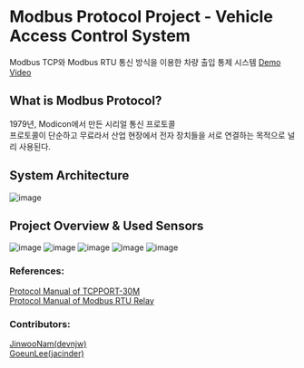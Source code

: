 # Modbus Protocol Project - Vehicle Access Control System
Modbus TCP와 Modbus RTU 통신 방식을 이용한 차량 출입 통제 시스템 [Demo Video](https://youtu.be/6me1nBNLveA)

## What is Modbus Protocol?
1979년, Modicon에서 만든 시리얼 통신 프로토콜<br>
프로토콜이 단순하고 무료라서 산업 현장에서 전자 장치들을 서로 연결하는 목적으로 널리 사용된다.<br>

## System Architecture
![image](https://user-images.githubusercontent.com/48133047/122399748-0cc27480-cfb6-11eb-9f0e-25853a1a6da4.png)

## Project Overview & Used Sensors

![image](https://user-images.githubusercontent.com/48133047/122399989-40050380-cfb6-11eb-8d72-79fb718a6cf8.png)
![image](https://user-images.githubusercontent.com/48133047/122399855-21067180-cfb6-11eb-95d5-7b63bd5646f5.png)
![image](https://user-images.githubusercontent.com/48133047/122399884-29f74300-cfb6-11eb-8b19-b68df3603b47.png)
![image](https://user-images.githubusercontent.com/48133047/122400049-501ce300-cfb6-11eb-9e35-e891d9dfd152.png)
![image](https://user-images.githubusercontent.com/48133047/122400079-58751e00-cfb6-11eb-997e-dbd6cd6c96ab.png)

### References:

[Protocol Manual of TCPPORT-30M](http://www.comfilewiki.co.kr/ko/doku.php?id=tcpport:index)<br>
[Protocol Manual of Modbus RTU Relay](https://www.waveshare.com/wiki/Protocol_Manual_of_Modbus_RTU_Relay)<br>

### Contributors:
[JinwooNam(devnjw)](https://github.com/devnjw)<br>
[GoeunLee(jacinder)](https://github.com/jacinder)<br>

